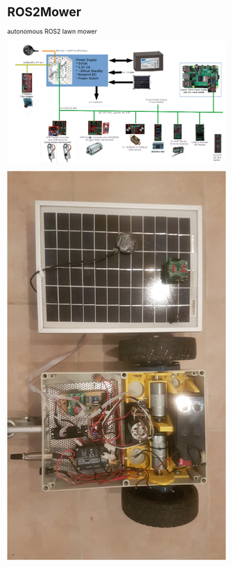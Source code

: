 # ROS2Mower
autonomous ROS2 lawn mower

![alt text](images/architecture_01.png)

![alt text](images/ros2mower_01.jpg)
